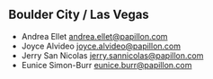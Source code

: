 ## Boulder City / Las Vegas
- Andrea Ellet <andrea.ellet@papillon.com>
- Joyce Alvideo <joyce.alvideo@papillon.com>
- Jerry San Nicolas <jerry.sannicolas@papillon.com>
- Eunice Simon-Burr <eunice.burr@papillon.com>

